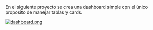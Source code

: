 En el siguiente proyecto se crea una dashboard simple cpn el único proposito de manejar tablas y cards.

[![dashboard.png](https://i.postimg.cc/Fzx5wwqz/dashboard.png)](https://postimg.cc/PvNRwVdn)
